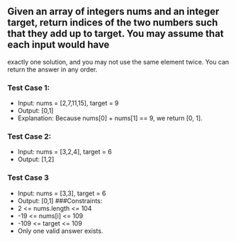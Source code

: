 ## Given an array of integers nums and an integer target, return indices of the two numbers such that they add up to target. You may assume that each input would have 
exactly one solution, and you may not use the same element twice. You can return the answer in any order.
### Test Case 1:
* Input: nums = [2,7,11,15], target = 9
* Output: [0,1]
* Explanation: Because nums[0] + nums[1] == 9, we return [0, 1].
### Test Case 2:
* Input: nums = [3,2,4], target = 6
* Output: [1,2]
### Test Case 3
* Input: nums = [3,3], target = 6
* Output: [0,1]
###Constraints:
* 2 <= nums.length <= 104
* -19 <= nums[i] <= 109
* -109 <= target <= 109
* Only one valid answer exists.
